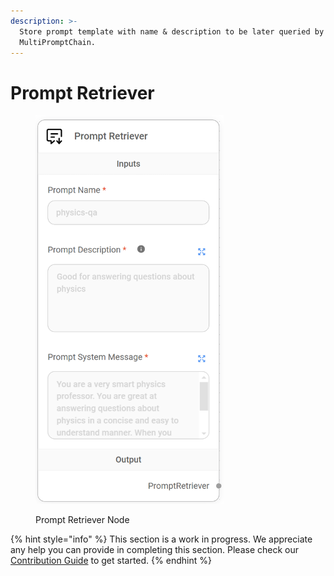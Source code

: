 ```yaml
---
description: >-
  Store prompt template with name & description to be later queried by
  MultiPromptChain.
---
```


# Prompt Retriever

<figure><img src="../../../.gitbook/assets/image (145).png" alt="" width="301"><figcaption><p>Prompt Retriever Node</p></figcaption></figure>

{% hint style="info" %}
This section is a work in progress. We appreciate any help you can provide in completing this section. Please check our [Contribution Guide](../../../contributing/) to get started.
{% endhint %}
